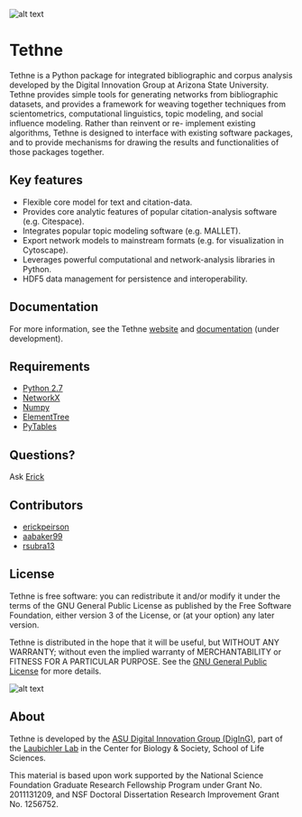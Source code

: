 ![alt text](https://raw.github.com/diging/tethne/python/doc/logo_round.png "Tethneus, an orb weaving spider.")

Tethne
======
Tethne is a Python package for integrated bibliographic and corpus analysis developed by the Digital Innovation Group at Arizona State University. Tethne provides simple tools for generating networks from bibliographic datasets, and provides a framework for weaving together techniques from scientometrics, computational linguistics, topic modeling, and social influence modeling. Rather than reinvent or re- implement existing algorithms, Tethne is designed to interface with existing software packages, and to provide mechanisms for drawing the results and functionalities of those packages together.

Key features
------------
* Flexible core model for text and citation-data.
* Provides core analytic features of popular citation-analysis software (e.g. Citespace).
* Integrates popular topic modeling software (e.g. MALLET).
* Export network models to mainstream formats (e.g. for visualization in Cytoscape).
* Leverages powerful computational and network-analysis libraries in Python. 
* HDF5 data management for persistence and interoperability.

Documentation
-------------
For more information, see the Tethne [website](http://diging.github.io/tethne/) and
[documentation](http://diging.github.io/tethne/doc/0.6.1-beta/index.html) (under development).

Requirements
------------
* [Python 2.7](http://www.python.org/)
* [NetworkX](http://networkx.github.io/)
* [Numpy](http://numpy.org)
* [ElementTree](http://docs.python.org/2/library/xml.etree.elementtree.html)
* [PyTables](http://www.pytables.org/moin)

Questions?
----------
Ask [Erick](https://cbs.asu.edu/gradinfo/?page_id=49)

Contributors
------------
* [erickpeirson](http://github.com/erickpeirson)
* [aabaker99](http://github.com/aabaker99)
* [rsubra13](http://github.com/rsubra13)

License
-------
Tethne is free software: you can redistribute it and/or modify
it under the terms of the GNU General Public License as published by
the Free Software Foundation, either version 3 of the License, or
(at your option) any later version.

Tethne is distributed in the hope that it will be useful,
but WITHOUT ANY WARRANTY; without even the implied warranty of
MERCHANTABILITY or FITNESS FOR A PARTICULAR PURPOSE.  See the
[GNU General Public License](http://www.gnu.org/licenses/) for more details.

![alt text](http://www.gnu.org/graphics/gplv3-127x51.png "GNU GPL 3")

About
-----
Tethne is developed by the 
[ASU Digital Innovation Group (DigInG)](http://devo-evo.lab.asu.edu/diging),
part of the [Laubichler Lab](http://devo-evo.lab.asu.edu) in the Center for Biology & 
Society, School of Life Sciences.

This material is based upon work supported by the National Science Foundation Graduate 
Research Fellowship Program under Grant No. 2011131209, and NSF Doctoral Dissertation 
Research Improvement Grant No. 1256752.
